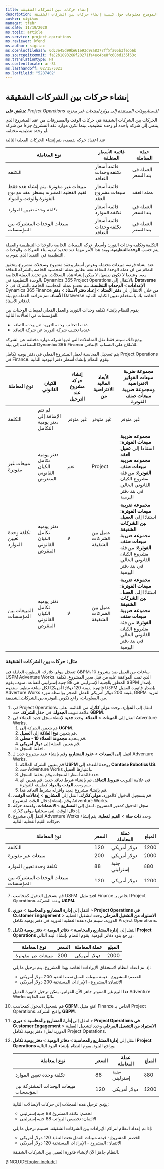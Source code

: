 ```yaml
---
title: إنشاء حركات بين الشركات الشقيقة
description: يوفر هذا الموضوع معلومات حول كيفية إنشاء حركات بين الشركات الشقيقة.
author: sigitac
manager: tfehr
ms.date: 11/19/2020
ms.topic: article
ms.service: project-operations
ms.reviewer: kfend
ms.author: sigitac
ms.openlocfilehash: 6d23e45d99be61e93d98a8377ff5fa05b3febb6b
ms.sourcegitcommit: fa32b1893286f20271fa4ec4be8fc68bd135f53c
ms.translationtype: HT
ms.contentlocale: ar-SA
ms.lasthandoff: 02/15/2021
ms.locfileid: "5287402"
---
```

# <a name="create-intercompany-transactions"></a>إنشاء حركات بين الشركات الشقيقة

_**ينطبق على:** Project Operations للسيناريوهات المستندة إلى موارد/منتجات غير مخزنة‬_

الحركات بين الشركات الشقيقة هي حركات الوقت والمصروفات من عقد المشروع الذي ينتمي إلى شركه واحده أو وحده تنظيميه، بينما تكون موارد عقد المشروع جزءا من شركه أو وحده تنظيميه مختلفه.

عند اعتماد حركه شقيقه، يتم إنشاء الحركات الفعلية التالية

| **نوع المعاملة** | **قائمة الأسعار المطبقة** | **عملة المعاملة‬** |
| --- | --- | --- |
| التكلفة | قائمه أسعار تكلفه وحدات التعاقد | العملة في بند السعر |
| مبيعات غير مفوترة. يتم إنشاء هذه فقط لقيم الفعلية المقترنة بسطر عقد مع نوع الفوترة والوقت والمواد. | قائمة أسعار مبيعات مشروع العقد | عملة العقد |
| تكلفة وحدة تعيين الموارد | قائمه أسعار تكلفه الموارد | العملة في بند السعر |
| مبيعات الوحدات المشتركة بين المؤسسات | قائمه أسعار تكلفه وحدات التعاقد | العملة في بند السعر |

التكلفة وتكلفه وحدات التوريد وأسعار حركه المبيعات الخاصة بالوحدات التنظيمية والعملة يتم حسب **الوحدة التنظيمية**. ويعد هذا الأمر مهما عند تحديد كيفيه بناء الشركات والوحدات التنظيمية في التنفيذ الذي تقوم به.

عند إنشاء فرصه مبيعات محتمله وعرض أسعار وعقد مشروع وسجلات مشروع، يتحقق النظام من ان عمله الوحدة للتعاقد معه تطابق عمله المحاسبة الخاصة بالشركة للتعاقد معه. وعندما لا تكون نفسها، لا يمكن إنشاء هذه السجلات. يتم تحديد العملة الخاصة بالوحدة التنظيمية في Dynamics 365 Project Operations بالانتقال إلى **Dataverse** > **الإعدادات** > **الوحدات التنظيمية**. يتم تحديد عمله المحاسبة الخاصة بالشركة في Dynamics 365 Finance من خلال الانتقال إلى **دفتر الأستاذ** > **إعداد دفتر الأستاذ** > **دفتر الأستاذ**. تتم مزامنة العملة مع بيئة Dataverse الخاصة بك باستخدام تعيين الكتابة الثنائية لدفاتر الأستاذ.

يقوم النظام بإنشاء تكلفه وحدات التوريد والعمل الفعلي لمبيعات الوحدات بين المؤسسات في الحالات التالية:

  - عندما تختلف وحده التوريد عن وحده التعاقد
  - عندما تختلف شركة التوريد عن شركة التعاقد

ومع ذلك، سيتم فقط نقل المعاملات التي لديها شركة موارد مختلفة عن الشركة المتعاقدة إلى بيئة Dynamics 365 Finance للاطلاع على الحساب الإضافي.

يتم تسجيل المحاسبة لعمل المشروع الفعلي في دفتر يوميه تكامل Project Operations في Finance. يقوم النظام بإنشاء أسطر دفتر اليومية التالية.

| **نوع المعاملة** | **الكيان القانوني** | **إنشاء حركه مشروع عند الترحيل** | **الأبعاد المالية الافتراضية من** | **مجموعة ضريبة مبيعات الفواتير الافتراضية ومجموعة ضريبة مبيعات صنف الفوترة** |
| --- | --- | --- | --- | --- |
| التكلفة | لم تتم الإضافة إلى دفتر يومية التكامل | ‏‫غير متوفر‬ | ‏‫غير متوفر‬ | ‏‫غير متوفر‬ |
| مبيعات غير مفوترة | دفتر يوميه تكامل الكيان القانوني المقترض | نعم  | Project | **مجموعه ضريبة مبيعات الفوترة**: استنادا إلى **عميل العقد** <br/> **مجموعه ضريبة مبيعات صنف الفوترة**: من فئة مشروع الكيان القانوني الحالي في بند دفتر اليومية |
| تكلفة وحدة تعيين الموارد | دفتر يوميه تكامل الكيان القانوني المقرض | لا  | عميل بين الشركات الشقيقة | **مجموعه ضريبة مبيعات الفوترة**: استنادًا إلى **العميل بين الشركات الشقيقة** <br/> **مجموعه ضريبة مبيعات صنف الفوترة**: من فئة مشروع الكيان القانوني الحالي في بند دفتر اليومية |
| المبيعات بين المؤسسات | دفتر يوميه تكامل الكيان القانوني المقرض | لا  | عميل بين الشركات الشقيقة | **مجموعه ضريبة مبيعات الفوترة**: استنادًا إلى **العميل بين الشركات الشقيقة** <br/> **مجموعه ضريبة مبيعات صنف الفوترة**: من فئة مشروع الكيان القانوني الحالي في بند دفتر اليومية |

### <a name="example-intercompany-transactions"></a>مثال: حركات بين الشركات الشقيقة

تسجل مولي كلارك، المطورة العاملة في GBPM، 10 ساعات من العمل ضد مشروع USPM Adventure Works، الذي تمت الموافقة عليه من قبل مدير المشروع. تكلفة المطور بالجنيه الإسترليني هي 88 جنيه إسترليني للساعة. سوف يقوم GBPM بإصدار فاتورة بقيمة 120 دولارًا أمريكيًا لكل ساعة مطور. ستقوم USPM بإصدار فاتورة للعميل Adventure Works بقيمة ‏200 دولار أمريكي للعمل المنجز بواسطة مورد GBPM. لمزيد من المعلومات، راجع [تكوين الفوترة بين الشركات الشقيقة](configure-intercompany-invoicing.md).

1. في Project Operations، انتقل إلى **الموارد**، وحدد **مولي كلارك** من القائمة. على علامة تبويب **الجدولة**، في حقل **الشركة**، حدد **GBPM**.
2. انتقل إلى **المبيعات** > **العملاء**، وحدد **جديد** لإنشاء سجل جديد للعملاء في Adventure Works.
    1. قم بتعيين الشركة إلى **USPM**.
    2. قم بتعيين **نوع العلاقة** إلى **العميل**.
    3. قم بتحديد **مجموعة العملاء 10 - محلي**.
    4. قم بتعيين العملة إلى **دولار أمريكي**.
    5. احفظ السجل.
3. انتقل إلى **المبيعات** > **عقود المشاريع** وقم بإنشاء عقد مشروع جديد لـ Adventure Works.
    1. قم بتعيين الشركة المالكة **USPM** ووحدة للتعاقد إلى **Contoso Robotics US**.
    2. حدد Adventure Works باعتبارها العميل.
    3. حدد قائمه أسعار المنتجات وقم بحفظ السجل.
    4. في علامة التبويب **شروط التعاقد**، قم بإنشاء شرط تعاقد جديد. قم بتعيين اي اسم وحدد **الوقت والمواد** كطريقه للفوترة.
    5. قم بإنشاء مشروع جديد واقرانه بشرط التعاقد هذا.
4. قم بتسجيل الدخول كالمورد، **مولي كلارك**. انتقل إلى **المشاريع** > **إدخالات الوقت**، وقم بإنشاء إدخال الوقت لمشروع Adventure Works.
5. سجل الدخول كمدير المشروع. انتقل إلى **المشاريع** > **الاعتمادات**، واعتمد حركة إدخال الوقت التي سجلتها مولي كلارك.
6. انتقل إلى مشروع Adventure Works وحدد **ذات صلة** > **القيم الفعلية**. يتم إنشاء حركات القيم الفعلية التالية.

| **نوع المعاملة** | **السعر** | **عملة المعاملة‬** | **المبلغ** |
| --- | --- | --- | --- |
| التكلفة | 120 | دولار أمريكي | 1200 |
| مبيعات غير مفوترة | 200 | دولار أمريكي | 2000 |
| تكلفة وحدة تعيين الموارد | 88 | جنية إسترليني | 880 |
| مبيعات الوحدات المشتركة بين المؤسسات | 120 | دولار أمريكي | 1200 |

7. قم بتسجيل الدخول كمحاسب USPM. افتح مثيل Finance الخاص بـ Project Operations، وحدد الشركة **USPM**. 
8. انتقل إلى **إدارة المشاريع والمحاسبة** > **دوري** > **Project Operations في Customer Engagement** > **الاستيراد من التشغيل المرحلي** وحدد لتشغيل العملية الدورية. سيتم ملء هذه العملية الدورية في دفتر يوميه تكامل Project Operations.
9. انتقل إلى **إدارة المشاريع والمحاسبة** > **دفاتر اليومية** > **دفتر يومية تكامل Project Operations** وراجع بنود دفاتر اليومية. يقوم النظام بإنشاء البند التالي.

    | **نوع المعاملة** | **السعر** | **عملة المعاملة‬** | **المبلغ** |
    | --- | --- | --- | --- |
    | مبيعات غير مفوترة | 200 | دولار أمريكي | 2000 |

    إذا تم اعداد النظام لاستحقاق الإيرادات الخاصة بهذا المشروع، يتم ترحيل ما يلي:

    - الخصم: المشروع - قيمة مبيعات العمل تحت التنفيذ 200 دولار أمريكي
    - الائتمان: المشروع - الإيرادات المستحقة 200 دولار أمريكي

    هذا البيع غير المفوتر جاهز الآن للفواتير. يمكن ترحيل فاتورة العميل Adventure Works ماليًا عند الحاجة.

10. قم بتسجيل الدخول كمحاسب **GBPM**. افتح مثيل Finance الخاص بـ Project Operations، وافتح الشركة **GBPM**. 
11. انتقل إلى **إدارة المشاريع والمحاسبة** > **دوري** > **Project Operations في Customer Engagement** > **الاستيراد من التشغيل المرحلي** وحدد لتشغيل العملية الدورية لملء دفتر يومية تكامل Project Operations.
12. انتقل إلى **إدارة المشاريع والمحاسبة** > **دفاتر اليومية** > **دفتر يومية تكامل Project Operations** وراجع البنود. يقوم النظام بإنشاء البنود التالية.

    | **نوع المعاملة** | **السعر** | **عملة المعاملة‬** | **المبلغ** |
    | --- | --- | --- | --- |
    | تكلفة وحدة تعيين الموارد | 88 | جنية إسترليني | 880 |
    | مبيعات الوحدات المشتركة بين المؤسسات | 120 | دولار أمريكي | 1200 |

    يؤدي ترحيل هذه السجلات إلى حركات الإيصالات التالية:

    - الخصم: تكلفة المشروع 88 جنيه إسترليني
    - الائتمان: تخصيص الرواتب 88 جنيه إسترليني

    إذا تم إعداد النظام لتراكم الإيرادات بين الشركات الشقيقة، فسيتم ترحيل ما يلي:

    - الخصم: المشروع - قيمة مبيعات العمل تحت التنفيذ 120 دولار أمريكي
    - الائتمان: المشروع - الإيرادات المستحقة 120 دولار أمريكي

    النظام جاهز الآن لإنشاء فاتورة العميل بين الشركات الشقيقة.


[!INCLUDE[footer-include](../includes/footer-banner.md)]